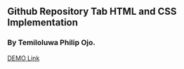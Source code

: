 ## Github Repository Tab HTML and CSS Implementation

### By Temiloluwa Philip Ojo.

[DEMO Link](https://repo-page.vercel.app/)
